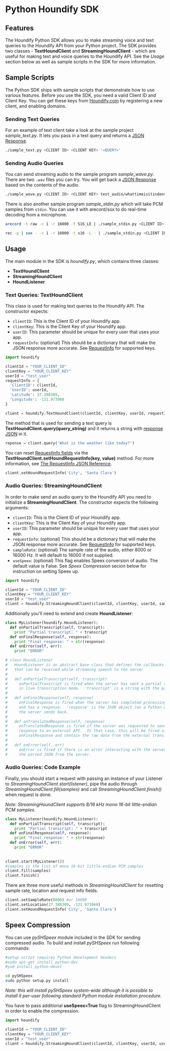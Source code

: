 # Python Houndify SDK


## Features

The Houndify Python SDK allows you to make streaming voice and text queries to the Houndify API from your Python project. The SDK provides two classes - **TextHoundClient** and **StreamingHoundClient** - which are useful for making text and voice queries to the Houndify API. See the *Usage* section below as well as sample scripts in the SDK for more information.



## Sample Scripts

The Python SDK ships with sample scripts that demonstrate how to use various features. Before you use the SDK, you need a valid Client ID and Client Key. You can get these keys from [Houndify.com](Houndify.com) by registering a new client, and enabling domains.

### Sending Text Queries

For an example of text client take a look at the sample project *sample_text.py*. It lets you pass in a text query and returns a [JSON Response](https://docs.houndify.com/reference/HoundServer).

```bash
./sample_text.py <CLIENT ID> <CLIENT KEY> '<QUERY>'
```

### Sending Audio Queries

You can send streaming audio to the sample program *sample_wave.py*. There are two `.wav` files you can try. You will get back a [JSON Response](https://docs.houndify.com/reference/HoundServer) based on the contents of the audio. 

```bash
./sample_wave.py <CLIENT ID> <CLIENT KEY> test_audio/whattimeisitindenver.wav
```

There is also another sample program *sample_stdin.py* which will take PCM samples from `stdin`. You can use it with arecord/sox to do real-time decoding from a microphone.

```bash
arecord -t raw -c 1 -r 16000 -f S16_LE | ./sample_stdin.py <CLIENT ID> <CLIENT KEY>
```
```bash
rec -p | sox - -c 1 -r 16000 -t s16 -L - | ./sample_stdin.py <CLIENT ID> <CLIENT KEY>
```



## Usage 

The main module in the SDK is *houndify.py*, which contains three classes:

* **TextHoundClient**
* **StreamingHoundClient**
* **HoundListener**

### Text Queries: TextHoundClient

This class is used for making text queries to the Houndify API. The constructor expects:

* `clientID`: This is the Client ID of your Houndify app.
* `clientKey`: This is the Client Key of your Houndify app. 
* `userID`: This parameter should be unique for every user that uses your app.
* `requestInfo`: (optional) This should be a dictionary that will make the JSON response more accurate. See [RequestInfo](https://docs.houndify.com/reference/RequestInfo) for supported keys.

```python
import houndify

clientId = "YOUR_CLIENT_ID"
clientKey = "YOUR_CLIENT_KEY"
userId = "test_user"
requestInfo = {
  'ClientID': clientId,
  'UserID': userId,
  'Latitude': 37.388309, 
  'Longitude': -121.973968
}

client = houndify.TextHoundClient(clientId, clientKey, userId, requestInfo)
```

The method that is used for sending a text query is **TextHoundClient.query(query_string)** and it returns a string with [response JSON](https://docs.houndify.com/reference/HoundServer) in it.

```python
reponse = client.query('What is the weather like today?')
```

You can reset [RequestInfo fields](https://docs.houndify.com/reference/RequestInfo) via the **TextHoundClient.setHoundRequestInfo(key, value)** method. For more information, see [The RequestInfo JSON Reference](https://docs.houndify.com/reference/RequestInfo).

```python
client.setHoundRequestInfo('City', 'Santa Clara')
```


### Audio Queries: StreamingHoundClient

In order to make send an audio query to the Houndify API you need to initialize a **StreamingHoundClient**. The constructor expects the following arguments:

* `clientID`: This is the Client ID of your Houndify app.
* `clientKey`: This is the Client Key of your Houndify app. 
* `userID`: This parameter should be unique for every user that uses your app.
* `requestInfo`: (optional) This should be a dictionary that will make the JSON response more accurate. See [RequestInfo](https://docs.houndify.com/reference/RequestInfo) for supported keys.
* `sampleRate`: (optional) The sample rate of the audio, either 8000 or 16000 Hz. It will default to 16000 if not supplied.
* `useSpeex`: (optional) This flag enables Speex conversion of audio. The default value is False. See *Speex Compression* secion below for instruction on setting Speex up.

```python
import houndify

clientId = "YOUR_CLIENT_ID"
clientKey = "YOUR_CLIENT_KEY"
userId = "test_user"
client = houndify.StreamingHoundClient(clientId, clientKey, userId, sampleRate=8000)
```

Additionally you'll need to extend and create **HoundListener**:

```python
class MyListener(houndify.HoundListener):
  def onPartialTranscript(self, transcript):
    print "Partial transcript: " + transcript
  def onFinalResponse(self, response):
    print "Final response: " + str(response)
  def onError(self, err):
    print "ERROR"

# class HoundListener
#   HoundListener is an abstract base class that defines the callbacks
#   that can be received while streaming speech to the server
#
#   def onPartialTranscript(self, transcript)
#     onPartialTranscript is fired when the server has sent a partial transcript
#     in live transcription mode.  'transcript' is a string with the partial transcript
#
#   def onFinalResponse(self, response)
#     onFinalResponse is fired when the server has completed processing the query
#     and has a response.  'response' is the JSON object (as a Python dict) which
#     the server sends back.
#
#   def onTranslatedResponse(self, response)
#     onTranslatedResponse is fired if the server was requested to send the JSON
#     response to an external API.  In that case, this will be fired after
#     onFinalResponse and contain the raw data from the external translation API
#
#   def onError(self, err)
#     onError is fired if there is an error interacting with the server.  It contains
#     the parsed JSON from the server.
```

### Audio Queries: Code Example

Finally, you should start a request with passing an instance of your Listener to *StreamingHoundClient.start(listener)*, pipe the audio through *StreamingHoundClient.fill(samples)* and call *StreamingHoundClient.finish()* when request is done. 

*Note: StreamingHoundClient supports 8/16 kHz mono 16-bit little-endian PCM samples.*

```python 
class MyListener(houndify.HoundListener):
  def onPartialTranscript(self, transcript):
    print "Partial transcript: " + transcript
  def onFinalResponse(self, response):
    print "Final response: " + str(response)
  def onError(self, err):
    print "ERROR"
    
    
client.start(MyListener())
#samples is the list of mono 16-bit little-endian PCM samples
client.fill(samples)
client.finish()
```

There are three more useful methods in *StreamingHoundClient* for resetting sample rate, location and request info fields.

```python
client.setSampleRate(8000) #or 16000
client.setLocation(37.388309, -121.973968)
client.setHoundRequestInfo('City', 'Santa Clara')
```


## Speex Compression

You can use *pySHSpeex* module included in the SDK for sending compressed audio. To build and install *pySHSpeex* run following commands:

```bash
#setup script requires Python development headers
#sudo apt-get install python-dev
#yum install python-devel

cd pySHSpeex
sudo python setup.py install
```
*Note: this will install pySHSpeex system-wide although it is possible to install it per-user following standard Python module installation procedure.*

You have to pass additional **useSpeex=True** flag to StreamingHoundClient in order to enable the compression.

```python
import houndify

clientId = "YOUR_CLIENT_ID"
clientKey = "YOUR_CLIENT_KEY"
userId = "test_user"
client = houndify.StreamingHoundClient(clientId, clientKey, userId, useSpeex=True)
```
